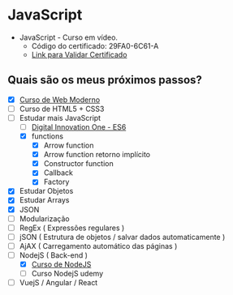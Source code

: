 # JavaScript

- JavaScript - Curso em vídeo.
	- Código do certificado: 29FA0-6C61-A
	- [Link para Validar Certificado](https://www.cursoemvideo.com/validacao-de-certificado/?codigo=29FA0-6C61-A)


## Quais são os meus próximos passos?

- [x] [Curso de Web Moderno](https://www.udemy.com/course/curso-web/)
- [ ] Curso de HTML5 + CSS3
- [ ] Estudar mais JavaScript
	- [ ] [Digital Innovation One - ES6](https://web.digitalinnovation.one/course/javascript-es6-essencial/learning/183aad79-0e6d-4acb-880f-b0e179824a81/)
	- [x] functions
		- [x] Arrow function
		- [x] Arrow function retorno implícito
		- [x] Constructor function
		- [x] Callback
		- [x] Factory
- [x] Estudar Objetos 
- [x] Estudar Arrays
- [x] JSON
- [ ] Modularização
- [ ] RegEx ( Expressões regulares )
- [ ] jSON ( Estrutura de objetos / salvar dados automaticamente )
- [ ] AjAX ( Carregamento automático das páginas )
- [ ] NodejS ( Back-end ) 
	- [x] [Curso de NodeJS](https://www.youtube.com/playlist?list=PLJ_KhUnlXUPtbtLwaxxUxHqvcNQndmI4B)
	- [ ] Curso NodejS udemy
- [ ] VuejS / Angular / React
